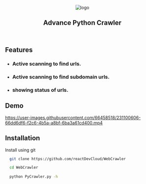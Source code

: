 
<p align="center">
  <img src="https://user-images.githubusercontent.com/66458518/230911143-cae77763-04be-4d59-b862-08f9b6b84a00.svg" alt="logo" />

</p>

<h2 align="center">
  Advance Python Crawler
</h2>

<p align="center">
  <img src="https://img.shields.io/badge/-in--progress-green" alt="" />
  <img src="https://img.shields.io/badge/contributions-welcome-blue" alt="" />
</p>

## Features
* ### Active scanning to find urls.
* ### Active scanning to find subdomain urls.
* ### showing status of urls.

## Demo
https://user-images.githubusercontent.com/66458518/231100606-66dd6df6-f2c6-4b5a-a8bf-6ba3a61cd400.mp4

## Installation

Install using git

```bash
  git clone https://github.com/reactDevCloud/WebCrawler

  cd WebCrawler
  
  python PyCrawler.py -h
```
